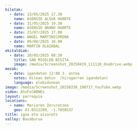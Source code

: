 ```yaml
---
hiletak:
  - date: 13/05/2025 17.30
    name: ASENSIO ALSUA HUARTE
  - date: 31/05/2025 19.30
    name: ASENSIO ARANO HUARTE
  - date: 23/07/2025 17.00
    name: ANGEL MARTINICORENA
  - date: 09/08/2025 18.00
    name: MARTIN OLAZABAL
ekitaldiak:
  - date: 20/05/2025 08:30
    title: SAN MIGELEN BISITA
    image: /media/Screenshot_20250419_111110_OneDrive.webp
mezak:
  - date: igandetan 12:00 3. astea
    notes: Hilean behin  (hirugarren igandetan)
    language: elebidunean
image: /media/Screenshot_20250330_190717_YouTube.webp
video: A5xFxCW8NEs
layout: parroquia
locations:
  - name: Mariaren Zeruratzea
    geo: 43.0312209, -1.7858537
title: igoa eta aizarotz
valley: Basaburua
---
```

